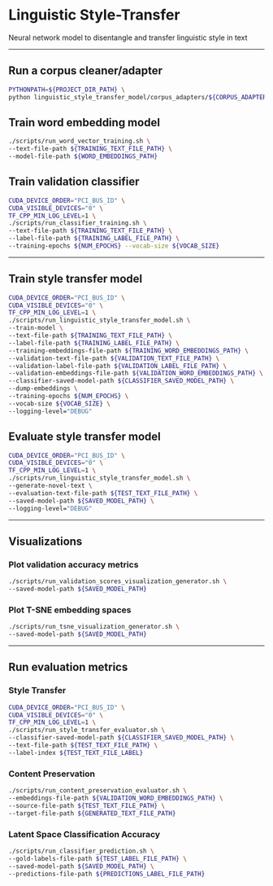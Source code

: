 # Linguistic Style-Transfer

Neural network model to disentangle and transfer linguistic style in text

---

## Run a corpus cleaner/adapter

```bash
PYTHONPATH=${PROJECT_DIR_PATH} \
python linguistic_style_transfer_model/corpus_adapters/${CORPUS_ADAPTER_SCRIPT}.py
```

## Train word embedding model
```bash
./scripts/run_word_vector_training.sh \
--text-file-path ${TRAINING_TEXT_FILE_PATH} \
--model-file-path ${WORD_EMBEDDINGS_PATH}
```

## Train validation classifier

```bash
CUDA_DEVICE_ORDER="PCI_BUS_ID" \
CUDA_VISIBLE_DEVICES="0" \
TF_CPP_MIN_LOG_LEVEL=1 \
./scripts/run_classifier_training.sh \
--text-file-path ${TRAINING_TEXT_FILE_PATH} \
--label-file-path ${TRAINING_LABEL_FILE_PATH} \
--training-epochs ${NUM_EPOCHS} --vocab-size ${VOCAB_SIZE}
```

---

## Train style transfer model

```bash
CUDA_DEVICE_ORDER="PCI_BUS_ID" \
CUDA_VISIBLE_DEVICES="0" \
TF_CPP_MIN_LOG_LEVEL=1 \
./scripts/run_linguistic_style_transfer_model.sh \
--train-model \
--text-file-path ${TRAINING_TEXT_FILE_PATH} \
--label-file-path ${TRAINING_LABEL_FILE_PATH} \
--training-embeddings-file-path ${TRAINING_WORD_EMBEDDINGS_PATH} \
--validation-text-file-path ${VALIDATION_TEXT_FILE_PATH} \
--validation-label-file-path ${VALIDATION_LABEL_FILE_PATH} \
--validation-embeddings-file-path ${VALIDATION_WORD_EMBEDDINGS_PATH} \
--classifier-saved-model-path ${CLASSIFIER_SAVED_MODEL_PATH} \
--dump-embeddings \
--training-epochs ${NUM_EPOCHS} \
--vocab-size ${VOCAB_SIZE} \
--logging-level="DEBUG"
```

## Evaluate style transfer model

```bash
CUDA_DEVICE_ORDER="PCI_BUS_ID" \
CUDA_VISIBLE_DEVICES="0" \
TF_CPP_MIN_LOG_LEVEL=1 \
./scripts/run_linguistic_style_transfer_model.sh \
--generate-novel-text \
--evaluation-text-file-path ${TEST_TEXT_FILE_PATH} \
--saved-model-path ${SAVED_MODEL_PATH} \
--logging-level="DEBUG"
```

---

## Visualizations

### Plot validation accuracy metrics

```bash
./scripts/run_validation_scores_visualization_generator.sh \
--saved-model-path ${SAVED_MODEL_PATH}
```

### Plot T-SNE embedding spaces

```bash
./scripts/run_tsne_visualization_generator.sh \
--saved-model-path ${SAVED_MODEL_PATH}
```

---

## Run evaluation metrics

### Style Transfer

```bash
CUDA_DEVICE_ORDER="PCI_BUS_ID" \
CUDA_VISIBLE_DEVICES="0" \
TF_CPP_MIN_LOG_LEVEL=1 \
./scripts/run_style_transfer_evaluator.sh \
--classifier-saved-model-path ${CLASSIFIER_SAVED_MODEL_PATH} \
--text-file-path ${TEST_TEXT_FILE_PATH} \
--label-index ${TEST_TEXT_FILE_LABEL}
```

### Content Preservation

```bash
./scripts/run_content_preservation_evaluator.sh \
--embeddings-file-path ${VALIDATION_WORD_EMBEDDINGS_PATH} \
--source-file-path ${TEST_TEXT_FILE_PATH} \
--target-file-path ${GENERATED_TEXT_FILE_PATH}
```

### Latent Space Classification Accuracy

```bash
./scripts/run_classifier_prediction.sh \
--gold-labels-file-path ${TEST_LABEL_FILE_PATH} \
--saved-model-path ${SAVED_MODEL_PATH} \
--predictions-file-path ${PREDICTIONS_LABEL_FILE_PATH}
```


